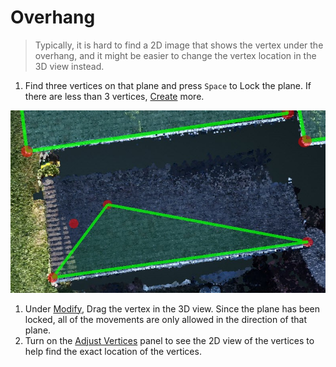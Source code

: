 # Overhang

> Typically, it is hard to find a 2D image that shows the vertex under the overhang, and it might be easier to change the vertex location in the 3D view instead.

1. Find three vertices on that plane and press `Space` to Lock the plane. If there are less than 3 vertices, [Create](../basic-function/create.md) more.

![](../.gitbook/assets/1%20%281%29.jpg)

1. Under [Modify](../basic-function/modify.md), Drag the vertex in the 3D view. Since the plane has been locked, all of the movements are only allowed in the direction of that plane.
2. Turn on the [Adjust Vertices](../tools/adjust-vertices/) panel to see the 2D view of the vertices to help find the exact location of the vertices.



